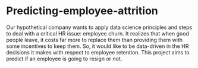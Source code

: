 # Predicting-employee-attrition
Our hypothetical company wants to apply data science principles and steps to deal with a critical HR issue: employee churn. It realizes that when good people leave, it costs far more to replace them than providing them with some incentives to keep them. So, it would like to be data-driven in the HR decisions it makes with respect to employee retention. This project aims to predict if an employee is going to resign or not.
